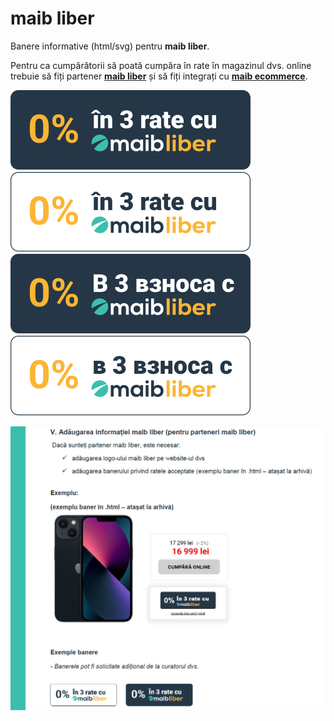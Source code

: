 # maib liber
Banere informative (html/svg) pentru **maib liber**.

Pentru ca cumpărătorii să poată cumpăra în rate în magazinul dvs. online trebuie să fiți partener **[maib liber](https://libercard.md/)** și să fiți integrați cu **[maib ecommerce](https://www.maib.md/ro/persoane-juridice/acceptare-plati/e-commerce)**.

![maib-liber](https://github.com/maibank/maib-liber/blob/main/maib%20liber%20banner%20svg/3%20rate/3-ro-black.svg?raw=true)
![maib-liber](https://github.com/maibank/maib-liber/blob/main/maib%20liber%20banner%20svg/3%20rate/3-ro-white.svg?raw=true)
![maib-liber](https://github.com/maibank/maib-liber/blob/main/maib%20liber%20banner%20svg/3%20rate/3-ru-black.svg?raw=true)
![maib-liber](https://github.com/maibank/maib-liber/blob/main/maib%20liber%20banner%20svg/3%20rate/3-ru-white.svg?raw=true)



![maib-liber](https://github.com/maibank/maib-liber/blob/main/maibliber-partner-requirements.PNG?raw=true)
